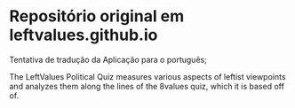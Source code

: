 # Repositório original em leftvalues.github.io

Tentativa de tradução da Aplicação para o português;

The LeftValues Political Quiz measures various aspects of leftist viewpoints and analyzes them along the lines of the 8values quiz, which it is based off of.

